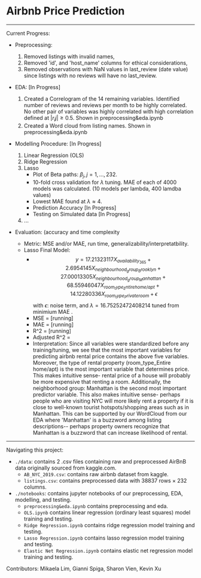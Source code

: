 # Airbnb Price Prediction
------------------------------------------
Current Progress:
* Preprocessing: 
   1) Removed listings with invalid names, 
   2) Removed 'id', and 'host_name' columns for ethical considerations, 
   3) Removed observations with NaN values in last_review (date value) since listings with no reviews will have no last_review.

* EDA: [In Progress]
   1) Created a Correlogram of the 14 remaining variables. Identified number of reviews and reviews per month to be highly correlated. No other pair of variables was highly correlated with high correlation defined at $`|r_ij| \ge 0.5`$. Shown in preprocessing&eda.ipynb
   2) Created a Word cloud from listing names. Shown in preprocessing&eda.ipynb

* Modelling Procedure: [In Progress]
  1) Linear Regression (OLS)
  2) Ridge Regression
  3) Lasso
      - Plot of Beta paths: $`\beta_{j}, j = 1,...,232`$.
      - 10-fold cross validation for $`\lambda`$ tuning. MAE of each of 4000 models was calculated. (10 models per lambda, 400 lamdba values) 
      - Lowest MAE found at $`\lambda \approx 4`$.
      - Prediction Accuracy [In Progress]
      - Testing on Simulated data [In Progress]
  5) ... 

* Evaluation: (accuracy and time complexity
  - Metric: MSE and/or MAE, run time, generalizability/interpretatbility.
  - Lasso Final Model:
      - $$y = 17.21323117 X_{availability_365} + 2.6954145 X_{neighbourhood_group_Brooklyn} + 27.00013305 X_{neighbourhood_group_Manhattan} + 68.55946047 X_{room_type_Entire home/apt} + 14.12280336 X_{room_type_Private room} + \epsilon$$ with $\epsilon$: noise term, and $\lambda = 16.75252472408214$ tuned from minimium MAE .
      - MSE = [running]
      - MAE = [running]
      - R^2 = [running]
      - Adjusted R^2 = 
      - Interpretation: Since all variables were standardized before any training/tuning, we see that the most important variables for predicting airbnb rental price contains the above five variables. Moreover, the type of rental property (room_type_Entire home/apt) is the most important variable that determines price. This makes intuitive sense- rental price of a house will probably be more expensive that renting a room. Additionally, the neighborhood group: Manhattan is the second most important predictor variable. This also makes intuitive sense- perhaps people who are visiting NYC will more likely rent a property if it is close to well-known tourist hotspots/shopping areas such as in Manhattan. This can be supported by our WordCloud from our EDA where 'Manhattan' is a buzzword among listing descriptions-- perhaps property owners recognize that Manhattan is a buzzword that can increase likelihood of rental.    

------------------------------------------

Navigating this project:
* `./data`: contains 2 .csv files containing raw and preprocessed AirBnB data originally sourced from kaggle.com.
  - `AB_NYC_2019.csv`: contains raw airbnb dataset from kaggle.
  - `listings.csv`: contains preprocessed data with 38837 rows × 232 columns.
* `./notebooks`: contains jupyter notebooks of our preprocessing, EDA, modelling, and testing. 
  - `preprocessing&eda.ipynb` contains preprocessing and eda.
  - `OLS.ipynb` contains linear regression (ordinary least squares) model training and testing.
  - `Ridge Regression.ipynb` contains ridge regression model training and testing.
  - `Lasso Regression.ipynb` contains lasso regression model training and testing.  
  - `Elastic Net Regression.ipynb` contains elastic net regression model training and testing.
    





Contributors: Mikaela Lim, Gianni Spiga, Sharon Vien, Kevin Xu
